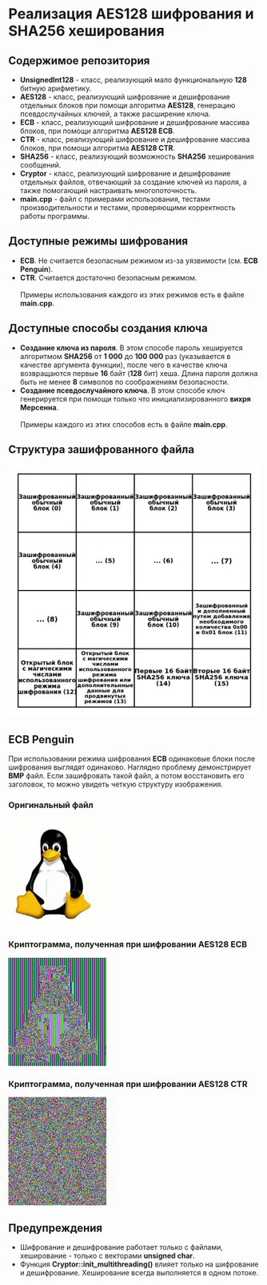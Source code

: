 # Реализация AES128 шифрования и SHA256 хеширования
## Содержимое репозитория
* **UnsignedInt128** - класс, реализующий мало функциональную **128** битную арифметику.
* **AES128** - класс, реализующий шифрование и дешифрование отдельных блоков при помощи алгоритма **AES128**, генерацию псевдослучайных ключей, а также расширение ключа.
* **ECB** - класс, реализующий шифрование и дешифрование массива блоков, при помощи алгоритма **AES128 ECB**.
* **CTR** - класс, реализующий шифрование и дешифрование массива блоков, при помощи алгоритма **AES128 CTR**.
* **SHA256** - класс, реализующий возможность **SHA256** хеширования сообщений.
* **Cryptor** - класс, реализующий шифрование и дешифрование отдельных файлов, отвечающий за создание ключей из пароля, а также помогающий настраивать многопоточность.
* **main.cpp** - файл с примерами использования, тестами производительности и тестами, проверяющими корректность работы программы.
## Доступные режимы шифрования
* **ECB**. Не считается безопасным режимом из-за уязвимости (см. **ECB Penguin**).
* **CTR**. Считается достаточно безопасным режимом.<br><br>
Примеры использования каждого из этих режимов есть в файле **main.cpp**.
## Доступные способы создания ключа
* **Создание ключа из пароля**. В этом способе пароль хешируется алгоритмом **SHA256** от **1 000** до **100 000** раз (указывается в качестве аргумента функции), после чего в качестве ключа возвращаются первые **16** байт (**128** бит) хеша. Длина пароля должна быть не менее **8** символов по соображениям безопасности.
* **Создание псевдослучайного ключа**. В этом способе ключ генерируется при помощи только что инициализированного **вихря Мерсенна**.<br><br>
Примеры каждого из этих способов есть в файле **main.cpp**.
## Структура зашифрованного файла
![Screenshot](diagram.png)<br>
## ECB Penguin
При использовании режима шифрования **ECB** одинаковые блоки после шифрования выглядят одинаково. Наглядно проблему демонстрирует **BMP** файл. Если зашифровать такой файл, а потом восстановить его заголовок, то можно увидеть четкую структуру изображения.<br>
### Оригинальный файл
![Screenshot](ecb_penguin/tux_original.bmp)<br>
### Криптограмма, полученная при шифровании AES128 ECB
![Screenshot](ecb_penguin/tux_ecb.bmp)<br>
### Криптограмма, полученная при шифровании AES128 CTR
![Screenshot](ecb_penguin/tux_ctr.bmp)<br>
## Предупреждения
* Шифрование и дешифрование работает только с файлами, хеширование - только с векторами **unsigned char**.
* Функция **Cryptor::init_multithreading()** влияет только на шифрование и дешифрование. Хеширование всегда выполняется в одном потоке.